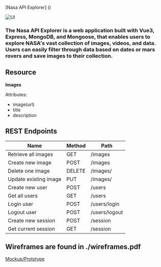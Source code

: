 [Nasa API Explorer] ()

![UI](https://user-images.githubusercontent.com/45900899/236092818-736081aa-8882-4d10-af55-c8d9057e785e.png)

### The Nasa API Explorer is a web application built with Vue3, Express, MongoDB, and Mongoose, that enables users to explore NASA's vast collection of images, videos, and data. Users can easily filter through data based on dates or mars rovers and save images to their collection.

## Resource

**Images**

Attributes:

* image(url)
* title
* description

## REST Endpoints

Name                           | Method | Path
-------------------------------|--------|------------------
Retrieve all images            | GET    | /images
Create new image    	       | POST   | /images
Delete one image			   | DELETE | /images/<id>
Update existing image   	   | PUT    | /images/<id>
Create new user				   | POST   | /users
Get all users				   | GET    | /users
Login user					   | POST	| /users/login
Logout user					   | POST	| /users/logout
Create new session			   | POST	| /session
Get current session			   | GET	| /session


## Wireframes are found in ./wireframes.pdf
[Mockup/Prototype](https://www.figma.com/proto/Itro4fkQxT54ggt4wL5xy4/Untitled?node-id=20%3A50&scaling=scale-down&page-id=0%3A1&starting-point-node-id=10%3A2
)

